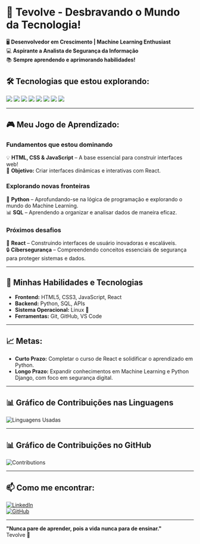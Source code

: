 # 🚀 Tevolve - Desbravando o Mundo da Tecnologia!

🖥️ **Desenvolvedor em Crescimento | Machine Learning Enthusiast**  
💻 **Aspirante a Analista de Segurança da Informação**  
📚 **Sempre aprendendo e aprimorando habilidades!**

## 🛠️ Tecnologias que estou explorando:

<span><img src="https://img.shields.io/badge/React-61DAFB?style=flat&logo=react&logoColor=black" /></span>
<span><img src="https://img.shields.io/badge/Node.js-339933?style=flat&logo=node.js&logoColor=white" /></span>
<span><img src="https://img.shields.io/badge/JavaScript-F7DF1E?style=flat&logo=javascript&logoColor=black" /></span>
<span><img src="https://img.shields.io/badge/CSS3-1572B6?style=flat&logo=css3&logoColor=white" /></span>
<span><img src="https://img.shields.io/badge/HTML5-E34F26?style=flat&logo=html5&logoColor=white" /></span>
<span><img src="https://img.shields.io/badge/Linux-FCC624?style=flat&logo=linux&logoColor=black" /></span>
<span><img src="https://img.shields.io/badge/SQL-4479A1?style=flat&logo=sqlite&logoColor=white" /></span>
<span><img src="https://img.shields.io/badge/Python-3776AB?style=flat&logo=python&logoColor=white" /></span>

---

## 🎮 Meu Jogo de Aprendizado:

### **Fundamentos que estou dominando**  
💡 **HTML, CSS & JavaScript** – A base essencial para construir interfaces web!  
🌟 **Objetivo:** Criar interfaces dinâmicas e interativas com React.

### **Explorando novas fronteiras**  
🧠 **Python** – Aprofundando-se na lógica de programação e explorando o mundo do Machine Learning.  
📊 **SQL** – Aprendendo a organizar e analisar dados de maneira eficaz.

### **Próximos desafios**  
🎯 **React** – Construindo interfaces de usuário inovadoras e escaláveis.  
🔒 **Cibersegurança** – Compreendendo conceitos essenciais de segurança para proteger sistemas e dados.

---

## 🎯 Minhas Habilidades e Tecnologias

- **Frontend:** HTML5, CSS3, JavaScript, React  
- **Backend:** Python, SQL, APIs  
- **Sistema Operacional:** Linux 🐧  
- **Ferramentas:** Git, GitHub, VS Code

---

## 📈 Metas:

- **Curto Prazo:** Completar o curso de React e solidificar o aprendizado em Python.  
- **Longo Prazo:** Expandir conhecimentos em Machine Learning e Python Django, com foco em segurança digital.

---

## 📊 Gráfico de Contribuições nas Linguagens

![Linguagens Usadas](https://github-readme-stats.vercel.app/api/top-langs/?username=tevolve&layout=compact&hide_title=true)

---

## 📊 Gráfico de Contribuições no GitHub

![Contributions](https://github-readme-stats.vercel.app/api?username=tevolve&show_icons=true&hide_title=true&count_private=true&hide=prs)

---

## 📫 Como me encontrar:

[![LinkedIn](https://img.shields.io/badge/LinkedIn-0077B5?style=flat&logo=linkedin&logoColor=white)](https://www.linkedin.com/in/tev0lv3)  
[![GitHub](https://img.shields.io/badge/GitHub-000000?style=flat&logo=github&logoColor=white)](https://github.com/tevolve)

---

**"Nunca pare de aprender, pois a vida nunca para de ensinar."**  
Tevolve 🚀
